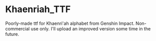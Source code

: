# Khaenriah_TTF
Poorly-made ttf for Khaenri'ah alphabet from Genshin Impact. Non-commercial use only.
I'll upload an improved version some time in the future.
